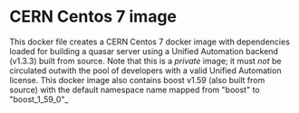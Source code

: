 # CERN Centos 7 image
This docker file creates a CERN Centos 7 docker image with dependencies loaded for building a quasar server using a Unified Automation backend (v1.3.3) built from source. Note that this is a *private* image; it must *not* be circulated outwith the pool of developers with a valid Unified Automation license. This docker image also contains boost v1.59 (also built from source) with the default namespace name mapped from "boost" to "boost_1_59_0"_
